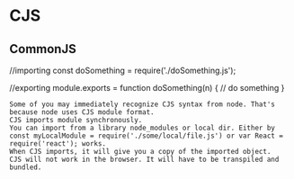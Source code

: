 # CJS

## CommonJS

//importing
const doSomething = require('./doSomething.js');

//exporting
module.exports = function doSomething(n) {
// do something
}

    Some of you may immediately recognize CJS syntax from node. That's because node uses CJS module format.
    CJS imports module synchronously.
    You can import from a library node_modules or local dir. Either by const myLocalModule = require('./some/local/file.js') or var React = require('react'); works.
    When CJS imports, it will give you a copy of the imported object.
    CJS will not work in the browser. It will have to be transpiled and bundled.

